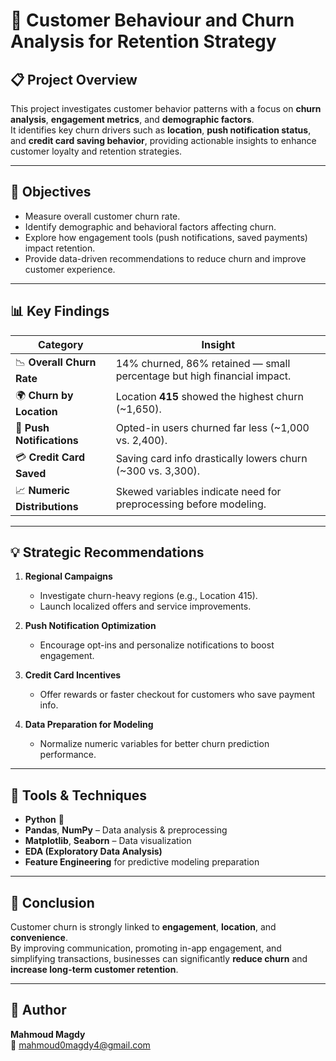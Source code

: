 # 💼 Customer Behaviour and Churn Analysis for Retention Strategy

## 📋 Project Overview
This project investigates customer behavior patterns with a focus on **churn analysis**, **engagement metrics**, and **demographic factors**.  
It identifies key churn drivers such as **location**, **push notification status**, and **credit card saving behavior**, providing actionable insights to enhance customer loyalty and retention strategies.

---

## 🎯 Objectives
- Measure overall customer churn rate.  
- Identify demographic and behavioral factors affecting churn.  
- Explore how engagement tools (push notifications, saved payments) impact retention.  
- Provide data-driven recommendations to reduce churn and improve customer experience.

---

## 📊 Key Findings
| Category | Insight |
|-----------|----------|
| 📉 **Overall Churn Rate** | 14% churned, 86% retained — small percentage but high financial impact. |
| 🌍 **Churn by Location** | Location **415** showed the highest churn (~1,650). |
| 🔔 **Push Notifications** | Opted-in users churned far less (~1,000 vs. 2,400). |
| 💳 **Credit Card Saved** | Saving card info drastically lowers churn (~300 vs. 3,300). |
| 📈 **Numeric Distributions** | Skewed variables indicate need for preprocessing before modeling. |

---

## 💡 Strategic Recommendations
1. **Regional Campaigns**  
   - Investigate churn-heavy regions (e.g., Location 415).  
   - Launch localized offers and service improvements.

2. **Push Notification Optimization**  
   - Encourage opt-ins and personalize notifications to boost engagement.

3. **Credit Card Incentives**  
   - Offer rewards or faster checkout for customers who save payment info.

4. **Data Preparation for Modeling**  
   - Normalize numeric variables for better churn prediction performance.

---

## 🧠 Tools & Techniques
- **Python** 🐍  
- **Pandas**, **NumPy** – Data analysis & preprocessing  
- **Matplotlib**, **Seaborn** – Data visualization  
- **EDA (Exploratory Data Analysis)**  
- **Feature Engineering** for predictive modeling preparation  

---

## 🏁 Conclusion
Customer churn is strongly linked to **engagement**, **location**, and **convenience**.  
By improving communication, promoting in-app engagement, and simplifying transactions, businesses can significantly **reduce churn** and **increase long-term customer retention**.

---

## 👤 Author
**Mahmoud Magdy**  
📧 [mahmoud0magdy4@gmail.com](mailto:mahmoud0magdy4@gmail.com)  

